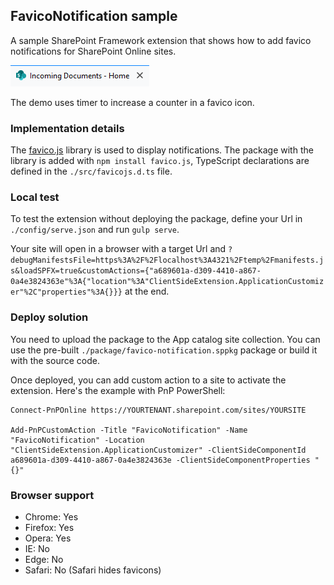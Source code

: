 ## FavicoNotification sample

A sample SharePoint Framework extension that shows how to add favico notifications for SharePoint Online sites.

![favico notification overview](./assets/favico-notification-overview.gif)

The demo uses timer to increase a counter in a favico icon.

### Implementation details

The [favico.js](http://lab.ejci.net/favico.js/) library is used to display notifications. The package with the library is added with `npm install favico.js`, TypeScript declarations are defined in the `./src/favicojs.d.ts` file.

### Local test

To test the extension without deploying the package, define your Url in `./config/serve.json` and run `gulp serve`.

Your site will open in a browser with a target Url and `?debugManifestsFile=https%3A%2F%2Flocalhost%3A4321%2Ftemp%2Fmanifests.js&loadSPFX=true&customActions={"a689601a-d309-4410-a867-0a4e3824363e"%3A{"location"%3A"ClientSideExtension.ApplicationCustomizer"%2C"properties"%3A{}}}` at the end.

### Deploy solution

You need to upload the package to the App catalog site collection. You can use the pre-built `./package/favico-notification.sppkg` package or build it with the source code.

Once deployed, you can add custom action to a site to activate the extension. Here's the example with PnP PowerShell:
```
Connect-PnPOnline https://YOURTENANT.sharepoint.com/sites/YOURSITE

Add-PnPCustomAction -Title "FavicoNotification" -Name "FavicoNotification" -Location "ClientSideExtension.ApplicationCustomizer" -ClientSideComponentId a689601a-d309-4410-a867-0a4e3824363e -ClientSideComponentProperties "{}"
```

### Browser support
- Chrome: Yes
- Firefox: Yes
- Opera: Yes
- IE: No
- Edge: No
- Safari: No (Safari hides favicons)
